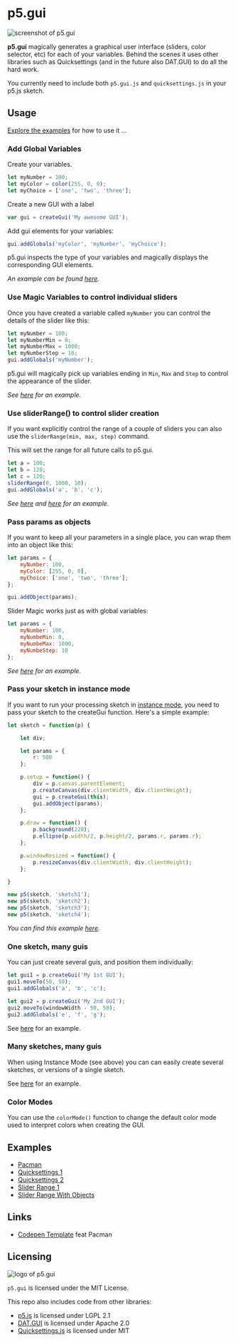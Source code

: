 # p5.gui

![screenshot of p5.gui](p5_gui_screenshot.png)  

**p5.gui** magically generates a graphical user interface (sliders, color selector, etc) for each of your variables. Behind the scenes it uses other libraries such as Quicksettings (and in the future also DAT.GUI) to do all the hard work.

You currently need to include both `p5.gui.js` and `quicksettings.js` in your p5.js sketch.

## Usage

[Explore the examples](https://bitcraftlab.github.io/p5.gui) for how to use it ...

### Add Global Variables

Create your variables.

```js
let myNumber = 100;
let myColor = color(255, 0, 0);
let myChoice = ['one', 'two', 'three'];
```

Create a new GUI with a label

```js
var gui = createGui('My awesome GUI');
```

Add gui elements for your variables:  

```js
gui.addGlobals('myColor', 'myNumber', 'myChoice');
```

p5.gui inspects the type of your variables and magically displays the corresponding GUI elements.

*An example can be found [here](examples/quicksettings-1).*

### Use Magic Variables to control individual sliders

Once you have created a variable called `myNumber` you can control the details of the slider like this:

```js
let myNumber = 100;
let myNumberMin = 0;
let myNumberMax = 1000;
let myNumberStep = 10;
gui.addGlobals('myNumber');
```

p5.gui will magically pick up variables ending in `Min`, `Max` and `Step` to  control the appearance of the slider.

*See [here](examples/slider-range-1) for an example.*

### Use sliderRange() to control slider creation

If you want explicitly control the range of a couple of sliders you can also use the `sliderRange(min, max, step)` command.

This will set the range for all future calls to p5.gui.

```js
let a = 100;
let b = 120;
let c = 120;
sliderRange(0, 1000, 10);
gui.addGlobals('a', 'b', 'c');
```

*See [here](examples/slider-range-2) and [here](examples/quicksettings-2) for an example.*

### Pass params as objects

If you want to keep all your parameters in a single place, you can wrap them into an object like this:

```js
let params = {
	myNumber: 100,
	myColor: [255, 0, 0],
	myChoice: ['one', 'two', 'three'];
};

gui.addObject(params);
```

Slider Magic works just as with global variables:

```js
let params = {
	myNumber: 100,
	myNumbeMin: 0,
	myNumbeMax: 1000,
	myNumbeStep: 10
};
```

*See [here](examples/slider-range-3) for an example.*

### Pass your sketch in instance mode

If you want to run your processing sketch in [instance mode](https://github.com/processing/p5.js/wiki/Global-and-instance-mode), you need to pass your sketch to the createGui function.  Here's a simple example:

```js
let sketch = function(p) {

	let div;

	let params = {
		r: 500
	};

	p.setup = function() {
		div = p.canvas.parentElement;
		p.createCanvas(div.clientWidth, div.clientHeight);
		gui = p.createGui(this);
		gui.addObject(params);
	};

	p.draw = function() {
		p.background(220);
		p.ellipse(p.width/2, p.height/2, params.r, params.r);
	};

	p.windowResized = function() {
		p.resizeCanvas(div.clientWidth, div.clientHeight);
	};

}

new p5(sketch, 'sketch1');
new p5(sketch, 'sketch2');
new p5(sketch, 'sketch3');
new p5(sketch, 'sketch4');
```

*You can find this example [here](examples/instance-mode-1).*

### One sketch, many guis

You can just create several guis, and position them individually:

```js
let gui1 = p.createGui('My 1st GUI');
gui1.moveTo(50, 50);
gui1.addGlobals('a', 'b', 'c');

let gui2 = p.createGui('My 2nd GUI');
gui2.moveTo(windowWidth - 50, 50);
gui2.addGlobals('e', 'f', 'g');
```

See [here](examples/quicksettings-2) for an example.

### Many sketches, many guis

When using Instance Mode (see above) you can can easily create several sketches, or versions of a single sketch.

See [here](examples/slider-range-4) for an example.

### Color Modes

You can use the `colorMode()` function to change the default color mode used to interpret colors when creating the GUI.


## Examples
* [Pacman](examples/pacman/)
* [Quicksettings 1](examples/quicksettings-1/)
* [Quicksettings 2](examples/quicksettings-2/)
* [Slider Range 1](examples/slider-range-1/)
* [Slider Range With Objects](examples/slider-range-3/)

## Links
* [Codepen Template](https://codepen.io/bitcraftlab/pen/GNKmGg) feat Pacman

## Licensing

![logo of p5.gui](p5_gui_logo.png)  

`p5.gui` is licensed under the MIT License.

This repo also includes code from other libraries:  

* [p5.js](https://github.com/processing/p5.js) is licensed under LGPL 2.1
* [DAT.GUI](https://github.com/dataarts/dat.gui) is licensed under Apache 2.0
* [Quicksettings.js](https://github.com/bit101/quicksettings) is licensed under MIT
